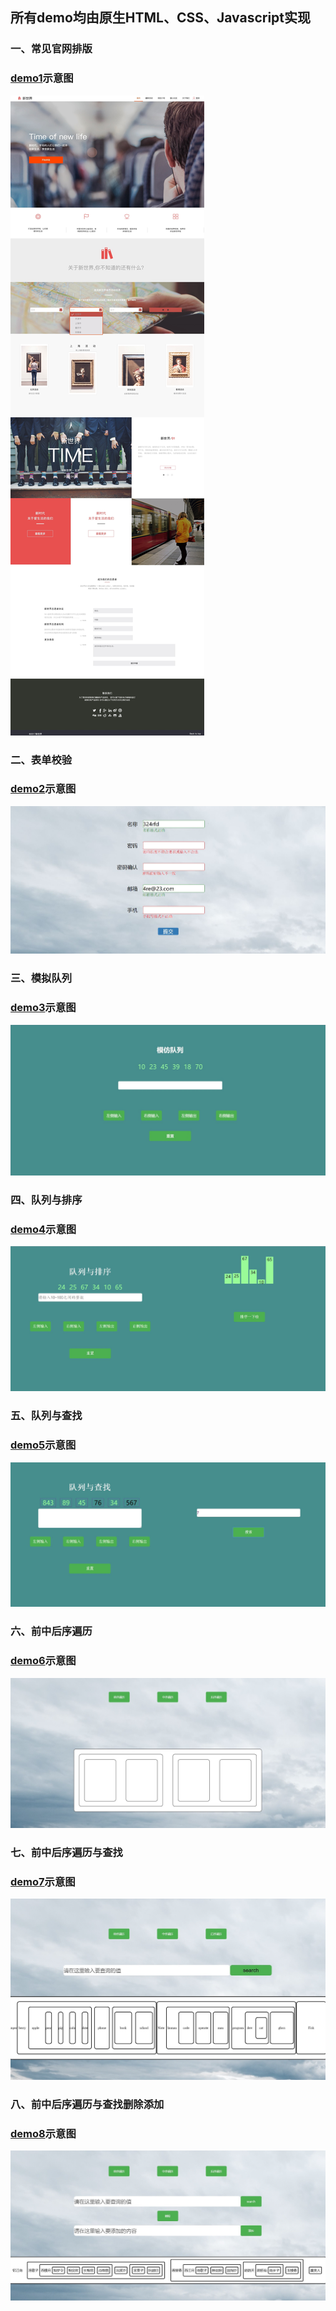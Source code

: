 ## 所有demo均由原生HTML、CSS、Javascript实现

### 一、常见官网排版
### 		  [demo1](http://htmlpreview.github.io/?https://github.com/Cloving/Native-Javascript-demo/blob/master/demo1_%E5%B8%B8%E8%A7%81%E5%AE%98%E7%BD%91%E6%8E%92%E7%89%88/newWorld.html)示意图

![](./demo1_常见官网排版/官网排版.jpg)


### 二、表单校验
### 		  [demo2](http://htmlpreview.github.io/?https://github.com/Cloving/Native-Javascript-demo/blob/master/demo2_%E8%A1%A8%E5%8D%95%E6%A0%A1%E9%AA%8C/%E8%A1%A8%E5%8D%95%E6%A0%A1%E9%AA%8C.html)示意图

![](./demo2_表单校验/表单校验.jpg)


### 三、模拟队列
### 		  [demo3](http://htmlpreview.github.io/?https://github.com/Cloving/Native-Javascript-demo/blob/master/demo3_%E6%A8%A1%E6%8B%9F%E9%98%9F%E5%88%97/%E6%A8%A1%E6%8B%9F%E9%98%9F%E5%88%97.html)示意图

![](./demo3_模拟队列/模拟队列.jpg)


### 四、队列与排序
### 		  [demo4](http://htmlpreview.github.io/?https://github.com/Cloving/Native-Javascript-demo/blob/master/demo4_%E9%98%9F%E5%88%97%E4%B8%8E%E6%8E%92%E5%BA%8F/%E9%98%9F%E5%88%97%E4%B8%8E%E6%8E%92%E5%BA%8F.html)示意图

![](./demo4_队列与排序/队列与排序.JPG)


### 五、队列与查找
### 		  [demo5](http://htmlpreview.github.io/?https://github.com/Cloving/Native-Javascript-demo/blob/master/demo5_%E9%98%9F%E5%88%97%E4%B8%8E%E6%9F%A5%E6%89%BE/%E9%98%9F%E5%88%97%E4%B8%8E%E6%9F%A5%E6%89%BE.html)示意图

![](./demo5_队列与查找/队列与查找.jpg)


### 六、前中后序遍历
### 		  [demo6](http://htmlpreview.github.io/?https://github.com/Cloving/Native-Javascript-demo/blob/master/demo6_%E5%89%8D%E4%B8%AD%E5%90%8E%E5%BA%8F%E9%81%8D%E5%8E%86/%E5%89%8D%E4%B8%AD%E5%90%8E%E9%81%8D%E5%8E%86.html)示意图

![](./demo6_前中后序遍历/前中后遍历.jpg)


### 七、前中后序遍历与查找
###         [demo7](http://htmlpreview.github.io/?https://github.com/Cloving/Native-Javascript-demo/blob/master/demo7_%E5%89%8D%E4%B8%AD%E5%90%8E%E5%BA%8F%E9%81%8D%E5%8E%86%E4%B8%8E%E6%9F%A5%E6%89%BE/%E5%89%8D%E4%B8%AD%E5%90%8E%E9%81%8D%E5%8E%86%E4%B8%8E%E6%9F%A5%E6%89%BE.html)示意图

![](./demo7_前中后序遍历与查找/前中后遍历与查找.jpg)


### 八、前中后序遍历与查找删除添加
###         [demo8](http://htmlpreview.github.io/?https://github.com/Cloving/Native-Javascript-demo/blob/master/demo7_%E5%89%8D%E4%B8%AD%E5%90%8E%E5%BA%8F%E9%81%8D%E5%8E%86%E4%B8%8E%E6%9F%A5%E6%89%BE/%E5%89%8D%E4%B8%AD%E5%90%8E%E9%81%8D%E5%8E%86%E4%B8%8E%E6%9F%A5%E6%89%BE.html)示意图

![](./demo8_前中后序遍历与查找删除添加/前中后遍历与查找删除添加.jpg)

